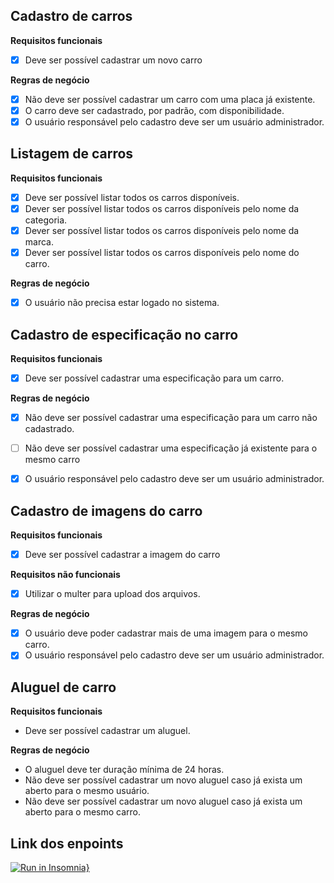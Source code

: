## Cadastro de carros

**Requisitos funcionais**
* [x] Deve ser possível cadastrar um novo carro

**Regras de negócio**
* [x] Não deve ser possível cadastrar um carro com uma placa já existente.
* [x] O carro deve ser cadastrado, por padrão, com disponibilidade.
* [x] O usuário responsável pelo cadastro deve ser um usuário administrador.

## Listagem de carros

**Requisitos funcionais**
* [x] Deve ser possível listar todos os carros disponíveis.
* [x] Dever ser possível listar todos os carros disponíveis pelo nome da categoria.
* [x] Dever ser possível listar todos os carros disponíveis pelo nome da marca.
* [x] Dever ser possível listar todos os carros disponíveis pelo nome do carro.

**Regras de negócio**
* [x] O usuário não precisa estar logado no sistema.

## Cadastro de especificação no carro

**Requisitos funcionais**
* [x] Deve ser possível cadastrar uma especificação para um carro.

**Regras de negócio**
* [x] Não deve ser possível cadastrar uma especificação para um carro não cadastrado.

* [ ] Não deve ser possível cadastrar uma especificação já existente para o mesmo carro

* [x] O usuário responsável pelo cadastro deve ser um usuário administrador.

## Cadastro de imagens do carro

**Requisitos funcionais**
* [x] Deve ser possível cadastrar a imagem do carro 

**Requisitos não funcionais**
* [x] Utilizar o multer para upload dos arquivos.

**Regras de negócio**
* [x] O usuário deve poder cadastrar mais de uma imagem para o mesmo carro.
* [x] O usuário responsável pelo cadastro deve ser um usuário administrador.

## Aluguel de carro

**Requisitos funcionais**
* Deve ser possível cadastrar um aluguel.

**Regras de negócio**
* O aluguel deve ter duração mínima de 24 horas.
* Não deve ser possível cadastrar um novo aluguel caso já exista um aberto para o mesmo usuário.
* Não deve ser possível cadastrar um novo aluguel caso já exista um aberto para o mesmo carro.

## Link dos enpoints

[![Run in Insomnia}](https://insomnia.rest/images/run.svg)](https://insomnia.rest/run/?label=Rentx%20-%20Ignite%20Rocketseat&uri=https%3A%2F%2Fgist.githubusercontent.com%2FVictorMello1993%2Fed3660a8b692828ec6b08f3fe6ab793e%2Fraw%2F7ffe82e67c94b355f68cf801386c92e266aa0697%2FInsomnia_2021-12-13.json)
